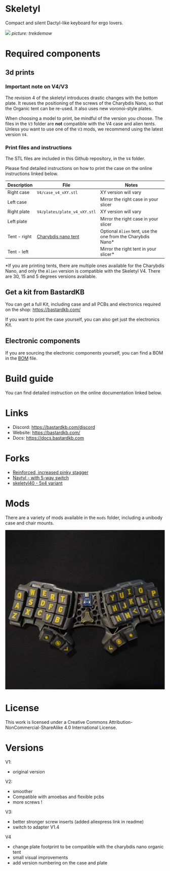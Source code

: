 # Skeletyl

Compact and silent Dactyl-like keyboard for ergo lovers.

![](pics/c1.jpg)
*picture: trekdemow*

# Required components

## 3d prints

### Important note on V4/V3

The revision 4 of the skeletyl introduces drastic changes with the bottom plate. It reuses the positioning of the screws of the Charybdis Nano, so that the Organic tent can be re-used. It also uses new voronoi-style plates.

When choosing a model to print, be mindful of the version you choose. The files in the `V3` folder are **not** compatible with the V4 case and alien tents. Unless you want to use one of the `V3` mods, we recommend using the latest version `V4`.

### Print files and instructions

The STL files are included in this Github repository, in the `V4` folder.

Please find detailed instructions on how to print the case on the online instructions linked below.


| Description      | File                    | Notes                                                                                           |
| ---------------- | ----------------------- | ----------------------------------------------------------------------------------------------- |
| Right case       | `V4/case_v4_vXY.stl`     |    XY version will vary                                                                                     |
| Left case        |                         | Mirror the right case in your slicer                      |
| Right plate      | `V4/plates/plate_v4_vXY.stl` |        XY version will vary                                                                          |
| Left plate       |                         | Mirror the right case in your slicer                      |
| Tent - right     | [Charybdis nano tent](https://github.com/Bastardkb/Charybdis/tree/main/files/3x5%20nano/tent/alien)    | Optional `Alien` tent, use the one from the Charybdis Nano*                                                                         |
| Tent - left      |     | Mirror the right tent in your slicer*                                               |

*If you are printing tents, there are multiple ones available for the Charybdis Nano, and only the `Alien` version is compatible with the Skeletyl V4. There are 30, 15 and 5 degrees versions available.


## Get a kit from BastardKB

You can get a full Kit, including case and all PCBs and electronics required on the shop:
https://bastardkb.com/

If you want to print the case yourself, you can also get just the electronics Kit.


## Electronic components

If you are sourcing the electronic components yourself, you can find a BOM in the [BOM](electronics_bom.md) file.

# Build guide

You can find detailed instruction on the online documentation linked below.

# Links

- Discord: https://bastardkb.com/discord
- Website: https://bastardkb.com/
- Docs: https://docs.bastardkb.com

# Forks

- [Reinforced, increased pinky stagger](https://github.com/dereknheiley/Skeleton-Dactyl-Mini)
- [Navtyl - with 5-way switch](https://github.com/Wimads/Navtyl)
- [skeletyl40 - 5x4 variant](https://github.com/bryankenote/skeletyl40)

# Mods
There are a variety of mods available in the `mods` folder, including a unibody case and chair mounts.

![](pics/unibody.jpg)

# License 

This work is licensed under a Creative Commons Attribution-NonCommercial-ShareAlike 4.0 International License.

# Versions

V1:

- original version

V2:

- smoother
- Compatible with amoebas and flexible pcbs
- more screws !

V3:

- better stronger screw inserts (added aliexpress link in readme)
- switch to adapter V1.4

V4

- change plate footprint to be compatible with the charybdis nano organic tent
- small visual improvements
- add version numbering on the case and plate